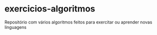 # exercicios-algoritmos
Repositório com vários algoritmos feitos para exercitar ou aprender novas linguagens
